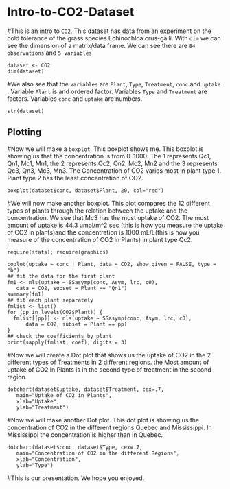 # Intro-to-CO2-Dataset
#This is an intro to `CO2`. This dataset has data from an experiment on the cold tolerance of the grass species Echinochloa crus-galli. With `dim` we can see the dimension of a matrix/data frame. We can see there are `84 observations` and `5 variables`
```{r}
dataset <- CO2
dim(dataset)
```

#We also see that the `variables` are `Plant`, `Type`, `Treatment`, `conc` and `uptake` . Variable `Plant` is and ordered factor. Variables `Type` and  `Treatment` are factors. Variables `conc` and  `uptake` are numbers.
```{r}
str(dataset)
```

## Plotting
#Now we will make a `boxplot`. This boxplot shows me. This boxplot is showing us that the concentration is from 0-1000. The 1 represents Qc1, Qn1, Mc1, Mn1, the 2 represents Qc2, Qn2, Mc2, Mn2 and the 3 represents Qc3, Qn3, Mc3, Mn3. The Concentration of CO2 varies most in plant type 1. Plant type 2 has the least concentration of CO2.
```{r}
boxplot(dataset$conc, dataset$Plant, 20, col="red")
```

#We will now make another boxplot. This plot compares the 12 different types of plants through the relation between the uptake and the concentration. We see that Mc3 has the most uptake of CO2. The most amount of uptake is 44.3 umol/m^2 sec (this is how you measure the uptake of CO2 in plants)and the concentration is 1000 mL/L(this is how you measure of the concentration of CO2 in Plants) in plant type Qc2.
```{r}
require(stats); require(graphics)

coplot(uptake ~ conc | Plant, data = CO2, show.given = FALSE, type = "b")
## fit the data for the first plant
fm1 <- nls(uptake ~ SSasymp(conc, Asym, lrc, c0),
   data = CO2, subset = Plant == "Qn1")
summary(fm1)
## fit each plant separately
fmlist <- list()
for (pp in levels(CO2$Plant)) {
  fmlist[[pp]] <- nls(uptake ~ SSasymp(conc, Asym, lrc, c0),
      data = CO2, subset = Plant == pp)
}
## check the coefficients by plant
print(sapply(fmlist, coef), digits = 3)
```

#Now we will create a Dot plot that shows us the uptake of CO2 in the 2 different types of Treatments in 2 different regions. the Most amount of uptake of CO2 in Plants is in the second type of treatment in the second region.
```{r}
dotchart(dataset$uptake, dataset$Treatment, cex=.7,
   main="Uptake of CO2 in Plants",
   xlab="Uptake", 
   ylab="Treatment")
```

#Now we will make another Dot plot. This dot plot is showing us the concentration of CO2 in the different regions Quebec and Mississippi. In Mississippi the concentration is higher than in Quebec.
```{r}
dotchart(dataset$conc, dataset$Type, cex=.7,
   main="Concentration of CO2 in the different Regions",
   xlab="Concentration", 
   ylab="Type")
```

#This is our presentation. We hope you enjoyed.

